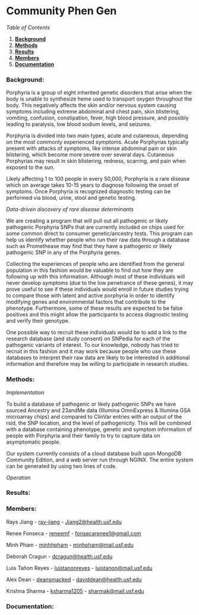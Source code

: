 # Community Phen Gen

*Table of Contents*

1. [**Background**](https://github.com/NCBI-Hackathons/Community_PhenGen#background)
2. [**Methods**](https://github.com/NCBI-Hackathons/Community_PhenGen#methods)
3. [**Results**](https://github.com/NCBI-Hackathons/Community_PhenGen#results)
4. [**Members**](https://github.com/NCBI-Hackathons/Community_PhenGen#members)
5. [**Documentation**](https://github.com/NCBI-Hackathons/Community_PhenGen#documentation)

### Background:
Porphyria is a group of eight inherited genetic disorders that arise when the body is unable to synthesize heme used to transport oxygen throughout the body. This negatively affects the skin and/or nervous system causing symptoms including extreme abdominal and chest pain, skin blistering, vomiting, confusion, constipation, fever, high blood pressure, and possibly leading to paralysis, low blood sodium levels, and seizures.

Porphyria is divided into two main types, acute and cutaneous, depending on the most commonly experienced symptoms. Acute Porphyrias typically present with attacks of symptoms, like intense abdominal pain or skin blistering, which become more severe over several days. Cutaneous Porphyrias may result in skin blistering, redness, scarring, and pain when exposed to the sun.

Likely affecting 1 to 100 people in every 50,000, Porphyria is a rare disease which on average takes 10-15 years to diagnose following the onset of symptoms. Once Porphyria is recognized diagnostic testing can be performed via blood, urine, stool and genetic testing.

*Data-driven discovery of rare disease determinants*

We are creating a program that will pull out all pathogenic or likely pathogenic Porphyria SNPs that are currently included on chips used for some common direct to consumer genetic/ancestry tests. This program can help us identify whether people who run their raw data through a database such as Promethease may find that they have a pathogenic or likely pathogenic SNP in any of the Porphyria genes. 

Collecting the experiences of people who are identified from the general population in this fashion would be valuable to find out how they are following up with this information. Although most of these individuals will never develop symptoms (due to the low penetrance of these genes), it may prove useful to see if these individuals would enroll in future studies trying to compare those with latent and active porphyria in order to identify modifying genes and environmental factors that contribute to the phenotype. Furthermore, some of these results are expected to be false positives and this might allow the participants to access diagnostic testing and verify their genotype.

One possible way to recruit these individuals would be to add a link to the research database (and study consent) on SNPedia for each of the pathogenic variants of interest. To our knowledge, nobody has tried to recruit in this fashion and it may work because people who use these databases to interpret their raw data are likely to be interested in additional information and therefore may be willing to participate in research studies.

### Methods:
*Implementation*

To build a database of pathogenic or likely pathogenic SNPs we have sourced Ancestry and 23andMe data (Illumina OmniExpress & Illumina GSA microarray chips) and compared to ClinVar entries with an output of the rsid, the SNP location, and the level of pathogenicity. This will be combined with a database containing phenotype, genetic and symptom information of people with Porphyria and their family to try to capture data on asymptomatic people.

Our system currently consists of a cloud database built upon MongoDB Community Edition, and a web server run through NGINX. The entire system can be generated by using two lines of code.

*Operation*

### Results:

### Members:
Rays Jiang - [ray-jiang](https://github.com/ray-jiang) - Jiang2@health.usf.edu 

Renee Fonseca - [reneemf](https://github.com/reneemf) - fonsecarenee1@gmail.com

Minh Pham - [minhhpham](https://github.com/minhhpham) - minhpham@mail.usf.edu 

Deborah Cragun - dcragun@health.usf.edu 

Luis Tañon Reyes - [luistanonreyes](https://github.com/luistanonreyes) - luistanon@mail.usf.edu

Alex Dean - [deansmacked](https://github.com/deansmacked) - daviddean@health.usf.edu

Krishna Sharma - [ksharma1205](https://github.com/ksharma1205) - sharmak@mail.usf.edu

### Documentation:
